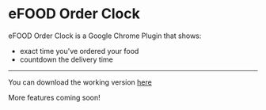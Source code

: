 eFOOD Order Clock
===============================

eFOOD Order Clock is a Google Chrome Plugin that shows:
* exact time you've ordered your food
* countdown the delivery time

---------------
You can download the working version [here](https://chrome.google.com/webstore/detail/e-food-order-clock/adpmhnbpnjnpeojaclekgicnnamecimf)

More features coming soon!
